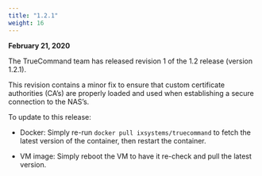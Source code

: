```yaml
---
title: "1.2.1"
weight: 16
---
```


**February 21, 2020**

The TrueCommand team has released revision 1 of the 1.2 release (version 1.2.1).

This revision contains a minor fix to ensure that custom certificate authorities (CA’s) are properly loaded and used when establishing a secure connection to the NAS’s.

To update to this release:

* Docker: Simply re-run `docker pull ixsystems/truecommand` to fetch the latest version of the container, then restart the container.

* VM image: Simply reboot the VM to have it re-check and pull the latest version.
